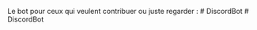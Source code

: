 Le bot pour ceux qui veulent contribuer ou juste regarder :
#   D i s c o r d B o t  
 #   D i s c o r d B o t  
 